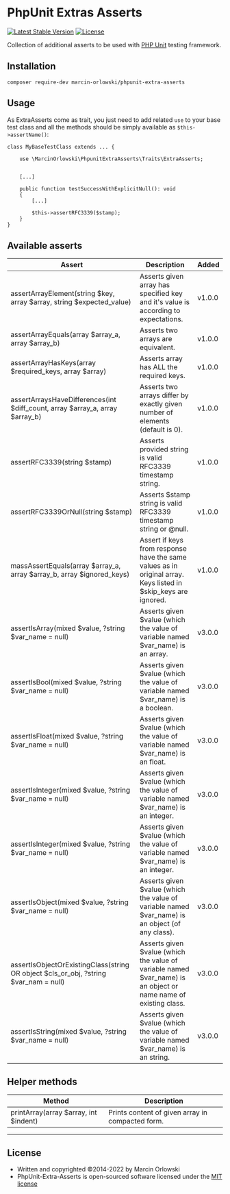 # PhpUnit Extras Asserts #

[![Latest Stable Version](https://poser.pugx.org/marcin-orlowski/phpunit-extra-asserts/v/stable)](https://packagist.org/packages/marcin-orlowski/phpunit-extra-asserts)
[![License](https://poser.pugx.org/marcin-orlowski/phpunit-extra-asserts/license)](https://packagist.org/packages/marcin-orlowski/phpunit-extra-asserts)

Collection of additional asserts to be used with [PHP Unit](https://phpunit.de) testing framework.

## Installation ##

    composer require-dev marcin-orlowski/phpunit-extra-asserts

## Usage ##

As ExtraAsserts come as trait, you just need to add related `use` to your base test class and all
the methods should be simply available as `$this->assertName()`:

    class MyBaseTestClass extends ... {

        use \MarcinOrlowski\PhpunitExtraAsserts\Traits\ExtraAsserts;


        [...]

        public function testSuccessWithExplicitNull(): void
        {
            [...]

            $this->assertRFC3339($stamp);
        }
    }

## Available asserts ##

| Assert                                                                               | Description                                                                                                     | Added  |
|--------------------------------------------------------------------------------------|-----------------------------------------------------------------------------------------------------------------|--------|
| assertArrayElement(string $key, array $array, string $expected_value)                | Asserts given array has specified key and it's value is according to expectations.                              | v1.0.0 |
| assertArrayEquals(array $array_a, array $array_b)                                    | Asserts two arrays are equivalent.                                                                              | v1.0.0 |
| assertArrayHasKeys(array $required_keys, array $array)                               | Asserts array has ALL the required keys.                                                                        | v1.0.0 |
| assertArraysHaveDifferences(int $diff_count, array $array_a, array $array_b)         | Asserts two arrays differ by exactly given number of elements (default is 0).                                   | v1.0.0 |
| assertRFC3339(string $stamp)                                                         | Asserts provided string is valid RFC3339 timestamp string.                                                      | v1.0.0 |
| assertRFC3339OrNull(string $stamp)                                                   | Asserts $stamp string is valid RFC3339 timestamp string or @null.                                               | v1.0.0 |
| massAssertEquals(array $array_a, array $array_b, array $ignored_keys)                | Assert if keys from response have the same values as in original array. Keys listed in $skip_keys are ignored.  | v1.0.0 |
| assertIsArray(mixed $value, ?string $var_name = null)                                | Asserts given $value (which the value of variable named $var_name) is an array.                                 | v3.0.0 |
| assertIsBool(mixed $value, ?string $var_name = null)                                 | Asserts given $value (which the value of variable named $var_name) is a boolean.                                | v3.0.0 |
| assertIsFloat(mixed $value, ?string $var_name = null)                                | Asserts given $value (which the value of variable named $var_name) is an float.                                 | v3.0.0 |
| assertIsInteger(mixed $value, ?string $var_name = null)                              | Asserts given $value (which the value of variable named $var_name) is an integer.                               | v3.0.0 |
| assertIsInteger(mixed $value, ?string $var_name = null)                              | Asserts given $value (which the value of variable named $var_name) is an integer.                               | v3.0.0 |
| assertIsObject(mixed $value, ?string $var_name = null)                               | Asserts given $value (which the value of variable named $var_name) is an object (of any class).                 | v3.0.0 |
| assertIsObjectOrExistingClass(string OR object $cls_or_obj, ?string $var_nam = null) | Asserts given $value (which the value of variable named $var_name) is an object or name name of existing class. | v3.0.0 |
| assertIsString(mixed $value, ?string $var_name = null)                               | Asserts given $value (which the value of variable named $var_name) is an string.                                | v3.0.0 |

## Helper methods ##

| Method                                | Description                                      |
|---------------------------------------|--------------------------------------------------|
| printArray(array $array, int $indent) | Prints content of given array in compacted form. |

----

## License ##

* Written and copyrighted &copy;2014-2022 by Marcin Orlowski
* PhpUnit-Extra-Asserts is open-sourced software licensed under
  the [MIT license](http://opensource.org/licenses/MIT)
